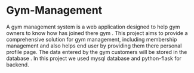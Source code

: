 # Gym-Management
A gym management system is a web application designed to help gym owners to know how has joined there gym .
This project aims to provide a comprehensive solution for gym management, including membership management and also helps end user by providing them there personal profile page.
The data entered by the gym customers will be stored in the database . 
In this project we used mysql database and python-flask for backend.
